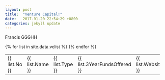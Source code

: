 ```yaml
---
layout: post
title:  "Venture Capital!"
date:   2017-01-20 22:54:29 +0800
categories: jekyll update
---
```


Francis GGGHH

<table>
{% for list in site.data.vclist %}
  <tr>
   <td>
        {{ list.No }}
    </td>
     <td>
        {{ list.Name }}
    </td>
      <td>
        {{ list.Type }}
    </td>
     <td>
        {{ list.3YearFundsOffered }}
    </td>
    <td>
        {{ list.Website }}
    </td>
  </tr>
{% endfor %}
</table>
